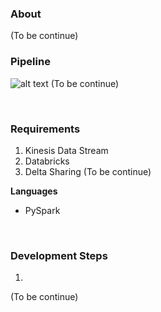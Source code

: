 ### About
(To be continue)
<br>

### Pipeline
![alt text]()
(To be continue)

<br>

### Requirements
1) Kinesis Data Stream
2) Databricks
3) Delta Sharing
(To be continue)

**Languages**
* PySpark


<br>

### Development Steps
1) 
(To be continue)
